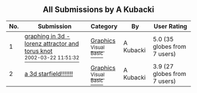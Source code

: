 ﻿<div align="center">

## All Submissions by A Kubacki

</div>

No.  | Submission | Category | By   | User Rating
---- | ---------- | -------- | ---- | -----------
1 | [graphing in 3d \- lorenz attractor and torus knot<br /><sup>2002-03-22 11:51:32</sup>](https://github.com/Planet-Source-Code/a-kubacki-graphing-in-3d-lorenz-attractor-and-torus-knot__1-34485) | [Graphics<br /><sup>Visual Basic</sup>](../ByCategory/graphics__1-46.md) | A Kubacki | 5.0 (35 globes from 7 users)
2 | [a 3d starfield\!\!\!\!\!\!\!<br />](https://github.com/Planet-Source-Code/a-kubacki-a-3d-starfield__1-34486) | [Graphics<br /><sup>Visual Basic</sup>](../ByCategory/graphics__1-46.md) | A Kubacki | 3.9 (27 globes from 7 users)
